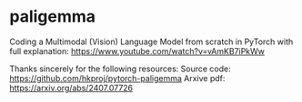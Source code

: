 # paligemma
Coding a Multimodal (Vision) Language Model from scratch in PyTorch with full explanation: https://www.youtube.com/watch?v=vAmKB7iPkWw


Thanks sincerely for  the following resources:
Source code: https://github.com/hkproj/pytorch-paligemma
Arxive pdf: https://arxiv.org/abs/2407.07726
